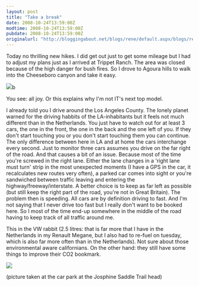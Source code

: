 ```yaml
---
layout: post
title: "Take a break"
date: 2008-10-24T13:59:00Z
modtime: 2008-10-24T13:59:00Z
pubdate: 2008-10-24T13:59:00Z
originalurl: "http://bloggingabout.net/blogs/rene/default.aspx/blogs/rene/archive/2008/10/24/take-a-break.aspx"
---
```



<p>Today no thrilling new hikes. I did get out just to get some mileage but I had to adjust my plans just as I arrived at Trippet Ranch. The area was closed because of the high danger for bush fires. So I drove to Agoura hills to walk into the Cheeseboro canyon and take it easy.</p><p><img src="/cfs-file.ashx/__key/CommunityServer.Blogs.Components.WeblogFiles/rene.src/rest_5F00_sml.jpg" />b</p><p>You see: all joy. Or this explains why I'm not IT's next top model.</p><p>I already told you I drive around the Los Angeles County. The lonely planet warned for the driving habbits of the LA-inhabitants but it feels not much different than in the Netherlands. You just have to watch out for at least 3 cars, the one in the front, the one in the back and the one left of you. If they don't start touching you or you don't start touching them you can continue. The only difference between here in LA and at home the cars interchange every second. Just to monitor three cars assumes you drive on the far right of the road. And that causes a bit of an issue. Because most of the time you're screwed in the right lane. Either the lane changes in a 'right lane must turn' strip in the most unexpected moments (I have a GPS in the car, it recalculates new routes very often), a parked car comes into sight or you're sandwiched between traffic leaving and entering the highway/freeway/interstate. A better choice is to keep as far left as possible (but still keep the right part of the road, you're not in Great Britain). The problem then is speeding. All cars are by definition driving to fast. And I'm not saying that I never drive too fast but I really don't want to be booked here. So I most of the time end-up somewhere in the middle of the road having to keep track of all traffic around me.</p><p>This in the VW rabbit (2.5 litres: that is far more that I have in the Netherlands in my Renault Megane, but I also had to re-fuel on tuesday, which is also far more often than in the Netherlands). Not sure about those environmental aware californians. On the other hand: they still have some things to improve their CO2 bookmark.</p><p><img src="/cfs-file.ashx/__key/CommunityServer.Blogs.Components.WeblogFiles/rene.src/car_5F00_sml.jpg" /></p><p>(picture taken at the car park at the Josphine Saddle Trail head)</p>
